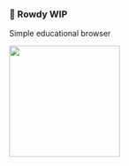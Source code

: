 ### 🐶 Rowdy WIP
Simple educational browser

<img src="https://static.wikia.nocookie.net/scrubs/images/4/44/J.D._and_Rowdy.jpeg" width="200px" />
